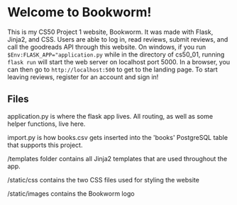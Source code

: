# Welcome to Bookworm!

This is my CS50 Project 1 website, Bookworm. It was made with Flask, Jinja2, and CSS. Users are able to log in, read reviews,
submit reviews, and call the goodreads API through this website. On windows, if you run `$Env:FLASK_APP="application.py` while in the directory of cs50_01,
running `flask run` will start the web server on localhost port 5000. In a browser, you can then go to `http://localhost:500` to get
to the landing page. To start leaving reviews, register for an account and sign in!

## Files

application.py is where the flask app lives. All routing, as well as some helper functions, live here.

import.py is how books.csv gets inserted into the 'books' PostgreSQL table that supports this project.

/templates folder contains all Jinja2 templates that are used throughout the app.

/static/css contains the two CSS files used for styling the website

/static/images contains the Bookworm logo
